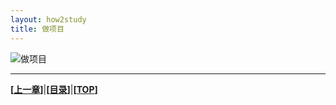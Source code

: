 ```yaml
---
layout: how2study
title: 做项目
---
```


![做项目][img1]

***

**[[上一章][pre]]**\|**[[目录][content]]**\|**[[TOP](#top)]**

[img1]: http://i.uuspider.com/upload/attach/202103/2_TYY7DMGSAA29W36.png

[pre]: how2study_7.html '第七章 考试'

[content]: how2study.html '目录'
